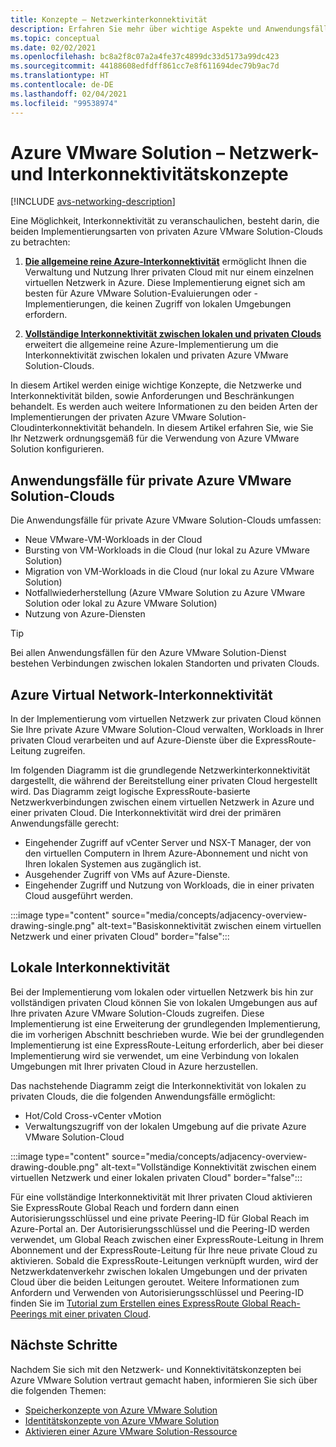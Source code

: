 ```yaml
---
title: Konzepte – Netzwerkinterkonnektivität
description: Erfahren Sie mehr über wichtige Aspekte und Anwendungsfälle für Netzwerke und Interkonnektivität in Azure VMware Solution.
ms.topic: conceptual
ms.date: 02/02/2021
ms.openlocfilehash: bc8a2f8c07a2a4fe37c4899dc33d5173a99dc423
ms.sourcegitcommit: 44188608edfdff861cc7e8f611694dec79b9ac7d
ms.translationtype: HT
ms.contentlocale: de-DE
ms.lasthandoff: 02/04/2021
ms.locfileid: "99538974"
---
```

# <a name="azure-vmware-solution-networking-and-interconnectivity-concepts"></a>Azure VMware Solution – Netzwerk- und Interkonnektivitätskonzepte

[!INCLUDE [avs-networking-description](includes/azure-vmware-solution-networking-description.md)]

Eine Möglichkeit, Interkonnektivität zu veranschaulichen, besteht darin, die beiden Implementierungsarten von privaten Azure VMware Solution-Clouds zu betrachten:

1. [**Die allgemeine reine Azure-Interkonnektivität**](#azure-virtual-network-interconnectivity) ermöglicht Ihnen die Verwaltung und Nutzung Ihrer privaten Cloud mit nur einem einzelnen virtuellen Netzwerk in Azure. Diese Implementierung eignet sich am besten für Azure VMware Solution-Evaluierungen oder -Implementierungen, die keinen Zugriff von lokalen Umgebungen erfordern.

1. [**Vollständige Interkonnektivität zwischen lokalen und privaten Clouds**](#on-premises-interconnectivity) erweitert die allgemeine reine Azure-Implementierung um die Interkonnektivität zwischen lokalen und privaten Azure VMware Solution-Clouds.
 
In diesem Artikel werden einige wichtige Konzepte, die Netzwerke und Interkonnektivität bilden, sowie Anforderungen und Beschränkungen behandelt. Es werden auch weitere Informationen zu den beiden Arten der Implementierungen der privaten Azure VMware Solution-Cloudinterkonnektivität behandeln. In diesem Artikel erfahren Sie, wie Sie Ihr Netzwerk ordnungsgemäß für die Verwendung von Azure VMware Solution konfigurieren.

## <a name="azure-vmware-solution-private-cloud-use-cases"></a>Anwendungsfälle für private Azure VMware Solution-Clouds

Die Anwendungsfälle für private Azure VMware Solution-Clouds umfassen:
- Neue VMware-VM-Workloads in der Cloud
- Bursting von VM-Workloads in die Cloud (nur lokal zu Azure VMware Solution)
- Migration von VM-Workloads in die Cloud (nur lokal zu Azure VMware Solution)
- Notfallwiederherstellung (Azure VMware Solution zu Azure VMware Solution oder lokal zu Azure VMware Solution)
- Nutzung von Azure-Diensten

> [!TIP]
> Bei allen Anwendungsfällen für den Azure VMware Solution-Dienst bestehen Verbindungen zwischen lokalen Standorten und privaten Clouds.

## <a name="azure-virtual-network-interconnectivity"></a>Azure Virtual Network-Interkonnektivität

In der Implementierung vom virtuellen Netzwerk zur privaten Cloud können Sie Ihre private Azure VMware Solution-Cloud verwalten, Workloads in Ihrer privaten Cloud verarbeiten und auf Azure-Dienste über die ExpressRoute-Leitung zugreifen. 

Im folgenden Diagramm ist die grundlegende Netzwerkinterkonnektivität dargestellt, die während der Bereitstellung einer privaten Cloud hergestellt wird. Das Diagramm zeigt logische ExpressRoute-basierte Netzwerkverbindungen zwischen einem virtuellen Netzwerk in Azure und einer privaten Cloud. Die Interkonnektivität wird drei der primären Anwendungsfälle gerecht:
* Eingehender Zugriff auf vCenter Server und NSX-T Manager, der von den virtuellen Computern in Ihrem Azure-Abonnement und nicht von Ihren lokalen Systemen aus zugänglich ist. 
* Ausgehender Zugriff von VMs auf Azure-Dienste. 
* Eingehender Zugriff und Nutzung von Workloads, die in einer privaten Cloud ausgeführt werden.

:::image type="content" source="media/concepts/adjacency-overview-drawing-single.png" alt-text="Basiskonnektivität zwischen einem virtuellen Netzwerk und einer privaten Cloud" border="false":::

## <a name="on-premises-interconnectivity"></a>Lokale Interkonnektivität

Bei der Implementierung vom lokalen oder virtuellen Netzwerk bis hin zur vollständigen privaten Cloud können Sie von lokalen Umgebungen aus auf Ihre privaten Azure VMware Solution-Clouds zugreifen. Diese Implementierung ist eine Erweiterung der grundlegenden Implementierung, die im vorherigen Abschnitt beschrieben wurde. Wie bei der grundlegenden Implementierung ist eine ExpressRoute-Leitung erforderlich, aber bei dieser Implementierung wird sie verwendet, um eine Verbindung von lokalen Umgebungen mit Ihrer privaten Cloud in Azure herzustellen. 

Das nachstehende Diagramm zeigt die Interkonnektivität von lokalen zu privaten Clouds, die die folgenden Anwendungsfälle ermöglicht:
* Hot/Cold Cross-vCenter vMotion
* Verwaltungszugriff von der lokalen Umgebung auf die private Azure VMware Solution-Cloud

:::image type="content" source="media/concepts/adjacency-overview-drawing-double.png" alt-text="Vollständige Konnektivität zwischen einem virtuellen Netzwerk und einer lokalen privaten Cloud" border="false":::

Für eine vollständige Interkonnektivität mit Ihrer privaten Cloud aktivieren Sie ExpressRoute Global Reach und fordern dann einen Autorisierungsschlüssel und eine private Peering-ID für Global Reach im Azure-Portal an. Der Autorisierungsschlüssel und die Peering-ID werden verwendet, um Global Reach zwischen einer ExpressRoute-Leitung in Ihrem Abonnement und der ExpressRoute-Leitung für Ihre neue private Cloud zu aktivieren. Sobald die ExpressRoute-Leitungen verknüpft wurden, wird der Netzwerkdatenverkehr zwischen lokalen Umgebungen und der privaten Cloud über die beiden Leitungen geroutet.  Weitere Informationen zum Anfordern und Verwenden von Autorisierungsschlüssel und Peering-ID finden Sie im [Tutorial zum Erstellen eines ExpressRoute Global Reach-Peerings mit einer privaten Cloud](tutorial-expressroute-global-reach-private-cloud.md).

## <a name="next-steps"></a>Nächste Schritte 

Nachdem Sie sich mit den Netzwerk- und Konnektivitätskonzepten bei Azure VMware Solution vertraut gemacht haben, informieren Sie sich über die folgenden Themen:

- [Speicherkonzepte von Azure VMware Solution](concepts-storage.md)
- [Identitätskonzepte von Azure VMware Solution](concepts-identity.md)
- [Aktivieren einer Azure VMware Solution-Ressource](enable-azure-vmware-solution.md)

<!-- LINKS - external -->
[enable Global Reach]: ../expressroute/expressroute-howto-set-global-reach.md

<!-- LINKS - internal -->

